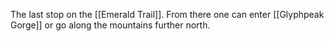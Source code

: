 The last stop on the [[Emerald Trail]]. From there one can enter [[Glyphpeak Gorge]] or go along the mountains further north.